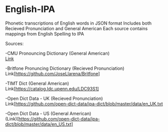 # English-IPA
Phonetic transcriptions of English words in JSON format
Includes both Recieved Pronunciation and General American
Each source contains mappings from English Spelling to IPA

Sources:

-CMU Pronouncing Dictionary (General American) <br>
[Link](http://www.speech.cs.cmu.edu/cgi-bin/cmudict)

-Britfone Pronuncing Dictionary (Recieved Pronunciation) <br>
Link[https://github.com/JoseLlarena/Britfone]

-TIMT Dict (General American) <br>
Link[https://catalog.ldc.upenn.edu/LDC93S1]

-Open Dict Data - UK (Recieved Pronunciation) <br>
Link[https://github.com/open-dict-data/ipa-dict/blob/master/data/en_UK.txt

-Open Dict Data - US (General American) <br>
(Link)[https://github.com/open-dict-data/ipa-dict/blob/master/data/en_US.txt]

